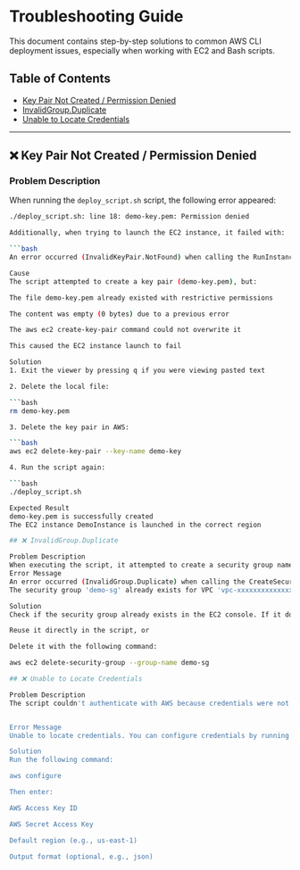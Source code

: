 # Troubleshooting Guide

This document contains step-by-step solutions to common AWS CLI deployment issues, especially when working with EC2 and Bash scripts.

## Table of Contents

- [Key Pair Not Created / Permission Denied](#️-key-pair-not-created--permission-denied)
- [InvalidGroup.Duplicate](#️-invalidgroupduplicate)
- [Unable to Locate Credentials](#️-unable-to-locate-credentials)

---

## ❌ Key Pair Not Created / Permission Denied

### Problem Description

When running the `deploy_script.sh` script, the following error appeared:

```bash
./deploy_script.sh: line 18: demo-key.pem: Permission denied

Additionally, when trying to launch the EC2 instance, it failed with:

```bash
An error occurred (InvalidKeyPair.NotFound) when calling the RunInstances operation: The key pair 'demo-key' does not exist

Cause
The script attempted to create a key pair (demo-key.pem), but:

The file demo-key.pem already existed with restrictive permissions

The content was empty (0 bytes) due to a previous error

The aws ec2 create-key-pair command could not overwrite it

This caused the EC2 instance launch to fail

Solution
1. Exit the viewer by pressing q if you were viewing pasted text

2. Delete the local file:

```bash
rm demo-key.pem

3. Delete the key pair in AWS:

```bash
aws ec2 delete-key-pair --key-name demo-key

4. Run the script again:

```bash
./deploy_script.sh

Expected Result
demo-key.pem is successfully created
The EC2 instance DemoInstance is launched in the correct region

## ❌ InvalidGroup.Duplicate

Problem Description
When executing the script, it attempted to create a security group named demo-sg, but it already existed in the VPC.
Error Message
An error occurred (InvalidGroup.Duplicate) when calling the CreateSecurityGroup operation:  
The security group 'demo-sg' already exists for VPC 'vpc-xxxxxxxxxxxxxxxxx'

Solution
Check if the security group already exists in the EC2 console. If it does, you can either:

Reuse it directly in the script, or

Delete it with the following command:

aws ec2 delete-security-group --group-name demo-sg

## ❌ Unable to Locate Credentials

Problem Description
The script couldn't authenticate with AWS because credentials were not configured.


Error Message
Unable to locate credentials. You can configure credentials by running "aws configure".

Solution
Run the following command:

aws configure

Then enter:

AWS Access Key ID

AWS Secret Access Key

Default region (e.g., us-east-1)

Output format (optional, e.g., json)


